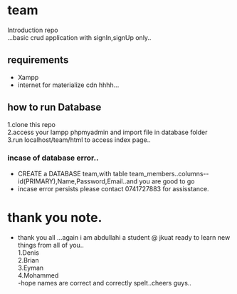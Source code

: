 # team
Introduction repo<br/>
...basic crud application with signIn,signUp only..<br/>
## requirements<br/>
- Xampp <br/>
- internet for materialize cdn hhhh...<br/>
## how to run Database<br/>
1.clone this repo<br/>
2.access your lampp phpmyadmin and import  file in database folder<br/>
3.run localhost/team/html to access index page..<br/>
### incase of database error.. <br/>
* CREATE a DATABASE team,with table team_members..columns--id(PRIMARY),Name,Password,Email..and you are good to go
* incase error persists please contact 0741727883 for assisstance.
# thank you note.<br/>
* thank you all ...again i am abdullahi a student @ jkuat ready to learn
new things from all of you..<br/>
1.Denis<br/>
2.Brian<br/>
3.Eyman<br/>
4.Mohammed<br/>
-hope names are correct and correctly spelt..cheers guys..<br/>
